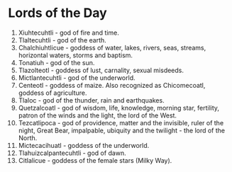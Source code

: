 # Lords of the Day

1. Xiuhtecuhtli - god of fire and time.
2. Tlaltecuhtli - god of the earth.
3. Chalchiuhtlicue - goddess of water, lakes, rivers, seas, streams, horizontal waters, storms and baptism.
4. Tonatiuh - god of the sun.
5. Tlazolteotl - goddess of lust, carnality, sexual misdeeds.
6. Mictlantecuhtli - god of the underworld.
7. Centeotl - goddess of maize. Also recognized as Chicomecoatl, goddess of agriculture.
8. Tlaloc - god of the thunder, rain and earthquakes.
9. Quetzalcoatl - god of wisdom, life, knowledge, morning star, fertility, patron of the winds and the light, the lord of the West.
10. Tezcatlipoca - god of providence, matter and the invisible, ruler of the night, Great Bear, impalpable, ubiquity and the twilight - the lord of the North.
11. Mictecacihuatl - goddess of the underworld.
12. Tlahuizcalpantecuhtli - god of dawn.
13. Citlalicue - goddess of the female stars (Milky Way).
